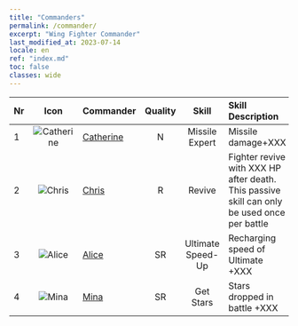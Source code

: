 ```yaml
---
title: "Commanders"
permalink: /commander/
excerpt: "Wing Fighter Commander"
last_modified_at: 2023-07-14
locale: en
ref: "index.md"
toc: false
classes: wide
---
```


  |  Nr | Icon | Commander | Quality | Skill | Skill Description |
  |:----|:----:|:----------|:-------:|:-----:|:------------------|
  | 1 | ![Catherine](/images/commander/actor_debris_1.png) | [Catherine](/commander/Catherine) | N | Missile Expert | Missile damage+XXX |
  | 2 | ![Chris](/images/commander/actor_debris_2.png) | [Chris](/commander/Chris) | R | Revive | Fighter revive with XXX HP after death. This passive skill can only be used once per battle |
  | 3 | ![Alice](/images/commander/actor_debris_3.png) | [Alice](/commander/Alice) | SR | Ultimate Speed-Up | Recharging speed of Ultimate +XXX |
  | 4 | ![Mina](/images/commander/actor_debris_4.png) | [Mina](/commander/Mina) | SR | Get Stars | Stars dropped in battle +XXX |
